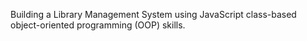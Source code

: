 Building a Library Management System using JavaScript class-based object-oriented programming (OOP) skills.